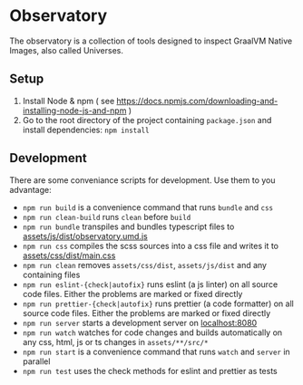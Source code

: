 # Observatory

The observatory is a collection of tools designed to inspect GraalVM Native Images, also called Universes.

## Setup

1. Install Node & npm ( see https://docs.npmjs.com/downloading-and-installing-node-js-and-npm )
2. Go to the root directory of the project containing `package.json` and install dependencies: `npm install`

## Development

There are some conveniance scripts for development. Use them to you advantage:

-   `npm run build` is a convenience command that runs `bundle` and `css`
-   `npm run clean-build` runs `clean` before `build`
-   `npm run bundle` transpiles and bundles typescript files to [assets/js/dist/observatory.umd.js](./assets/js/dist/observatory.umd.js)
-   `npm run css` compiles the scss sources into a css file and writes it to [assets/css/dist/main.css](./assets/css/dist/main.css)
-   `npm run clean` removes `assets/css/dist`, `assets/js/dist` and any containing files
-   `npm run eslint-{check|autofix}` runs eslint (a js linter) on all source code files. Either the problems are marked or fixed directly
-   `npm run prettier-{check|autofix}` runs prettier (a code formatter) on all source code files. Either the problems are marked or fixed directly
-   `npm run server` starts a development server on [localhost:8080](localhost:8080)
-   `npm run watch` watches for code changes and builds automatically on any css, html, js or ts changes in `assets/**/src/*`
-   `npm run start` is a convenience command that runs `watch` and `server` in parallel
-   `npm run test` uses the check methods for eslint and prettier as tests

